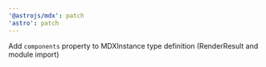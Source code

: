 ```yaml
---
'@astrojs/mdx': patch
'astro': patch
---
```


Add `components` property to MDXInstance type definition (RenderResult and module import)
